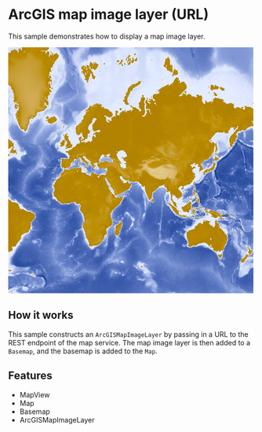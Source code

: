 # ArcGIS map image layer (URL)

This sample demonstrates how to display a map image layer.

![](screenshot.png)

## How it works

This sample constructs an `ArcGISMapImageLayer` by passing in a URL to the REST endpoint of the map service. The map image layer is then added to a `Basemap`, and the basemap is added to the `Map`.

## Features
- MapView
- Map
- Basemap
- ArcGISMapImageLayer
